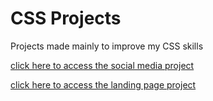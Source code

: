 # CSS Projects
 Projects made mainly to improve my CSS skills


<a href="file:///C:/Users/Bruno/Documents/Projetos%20H5%20+%20CSS/CSS-Projects/social%20media/index.html">click here to access the social media project</a>


<a href="file:///C:/Users/Bruno/Documents/Projetos%20H5%20+%20CSS/CSS-Projects/Landing%20pages/index.html">click here to access the landing page project </a>